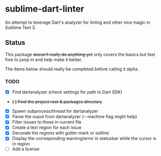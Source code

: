 sublime-dart-linter
===================

An attempt to leverage Dart's analyzer for linting and other nice magic in Sublime Text 3.

## Status

This package ~~doesn't really do anything yet~~ only covers the basics but feel free to jump in and help make it better. 

The items below should really be completed before calling it alpha.

### TODO

- [x] Find dartanalyzer (check settings for path to Dart SDK)
- ~~[ ] Find the project root & packages directory~~
- [x] Spawn subprocess/thread for dartanalyzer
- [x] Parse the ouput from dartanalyzer (--machine flag might help)
- [x] Filter issues to those in current file
- [x] Create a text region for each issue
- [x] Decorate the regions with gutter-mark or outline
- [x] Display the corresponding warning/error in statusbar while the cursor is in region
- [ ] Add a license
